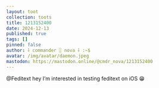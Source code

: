 ```yaml
---
layout: toot
collection: toots
title: 1213152400
date: 2024-12-13
published: true
tags: []
pinned: false
author: ⸸ commander ░ nova ⸸ :~$
avatar: /img/avatar/daemon.jpeg
mastodon: https://mastodon.online/@cmdr_nova/1213152400
---
```


@Feditext hey I’m interested in testing feditext on iOS 😁
